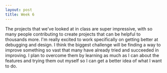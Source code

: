 ```yaml
---
layout: post
title: Week 6
---
```




The projects that we've looked at in class are super impressive, with so many people contributing
to create projects that can be helpful to thousands more. I'm really excited to work specifically on
getting better at debugging and design. I think the biggest challenge will be finding a way to improve
something so vast that many have already tried and succeeded in improving. I plan to overcome them by
learning as much as I can about the features and trying them out myself so I can get a better idea of what I want to do.


